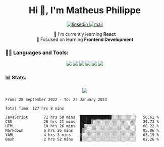 
<h1 align="center">Hi 👋, I'm Matheus Philippe</h1>
<p align="center">
  <a href="https://www.linkedin.com/in/matheusphilippe-" target="_blank" rel="noopener noreferrer">
    <img alt="linkedin" src="https://img.shields.io/static/v1?label=&message=Linkedin&color=blue&logo=linkedin&style=for-the-badge" /> </a>
 
  <a href="mailto:matheus.philippe2002@gmail.com">
    <img alt="mail" src="https://img.shields.io/badge/Gmail-D14836?style=for-the-badge&logo=gmail&logoColor=white" /> </a>
 <div align='center'>
  🌱 I’m currently learning <strong>React</strong><br>
  📖 Focused on learning <strong>Frontend Development</strong>
</div>

   
</p>



<h3 align="left">🧑‍💻 Languages and Tools:</h3>

<p align="center">
  <img src="https://img.shields.io/badge/HTML5-E34F26?style=for-the-badge&logo=html5&logoColor=white" />
  <img src="https://img.shields.io/badge/CSS3-1572B6?style=for-the-badge&logo=css3&logoColor=white" />
  <img src="https://img.shields.io/badge/JavaScript-323330?style=for-the-badge&logo=javascript&logoColor=F7DF1E" /> 
  <img src="https://img.shields.io/badge/Git-F05032?style=for-the-badge&logo=git&logoColor=white" />
  <img src="https://img.shields.io/badge/Linux-FCC624?style=for-the-badge&logo=linux&logoColor=black" />
  <img src="https://img.shields.io/badge/VSCode-0078D4?style=for-the-badge&logo=visual%20studio%20code&logoColor=white" />
  
</p>

<h3 align="left"> 📊 Stats: </h3>

<p align="center">
  <img src="https://github-readme-stats.vercel.app/api/top-langs?username=mph7&show_icons=true&theme=tokyonight&hide_border=true&locale=en&langs_count=6&layout=compact" /> 



<!--START_SECTION:waka-->

```text
From: 28 September 2022 - To: 22 January 2023

Total Time: 127 hrs 8 mins

JavaScript       71 hrs 58 mins  ██████████████░░░░░░░░░░░   56.61 %
CSS              26 hrs 21 mins  █████▒░░░░░░░░░░░░░░░░░░░   20.73 %
HTML             10 hrs 26 mins  ██░░░░░░░░░░░░░░░░░░░░░░░   08.22 %
Markdown         6 hrs 26 mins   █▒░░░░░░░░░░░░░░░░░░░░░░░   05.06 %
YAML             4 hrs 3 mins    ▓░░░░░░░░░░░░░░░░░░░░░░░░   03.19 %
Bash             2 hrs 52 mins   ▓░░░░░░░░░░░░░░░░░░░░░░░░   02.26 %
```

<!--END_SECTION:waka-->
</p>

